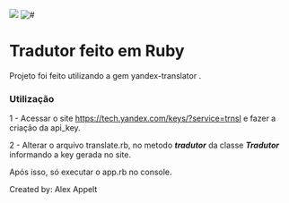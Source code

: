 ![](https://img.shields.io/badge/Version-1.0-suce%3Dcess) ![#](https://img.shields.io/badge/Creator-AlexAppelt-yellow) 
 

# Tradutor feito em Ruby

Projeto foi feito utilizando a gem yandex-translator .

### Utilização

1 - Acessar o site https://tech.yandex.com/keys/?service=trnsl 
e fazer a criação da api_key.

2 - Alterar o arquivo translate.rb, no metodo **_tradutor_** da classe **_Tradutor_**
informando a key gerada no site.

Após isso, só executar o app.rb no console.


Created by: Alex Appelt
